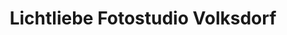 ---
title: "Lichtliebe Fotostudio Volksdorf"
url: /hamburg/lichtliebe-fotostudio-volksdorf/
shop: Foto
---